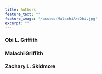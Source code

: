 ```yaml
---
title: Authors
feature_text: ""
feature_image: "/assets/MalachiAndObi.jpg"
excerpt: ""
---
```


### Obi L. Griffith
### Malachi Griffith
### Zachary L. Skidmore
